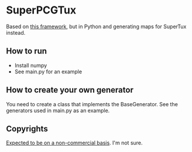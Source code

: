 # SuperPCGTux

Based on [this framework](https://github.com/amidos2006/Mario-AI-Framework), but in Python and generating maps for SuperTux instead.

## How to run

* Install numpy
* See main.py for an example

## How to create your own generator

You need to create a class that implements the BaseGenerator. See the generators used in main.py as an example.

## Copyrights

[Expected to be on a non-commercial basis](http://marioai.org/#copyrights). I'm not sure.
